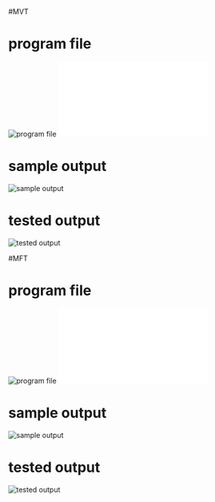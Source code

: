 #MVT
# program file
![program file](MVT_code_595.jpeg)
![program file](MVTfile.c)

# sample output
![sample output](mvt_IO1_595.jpeg)

# tested output
![tested output](mvt_EO1_595.jpeg)

#MFT
# program file
![program file](MFT_code_595.jpeg)
![program file](MFTfile.c)

# sample output
![sample output](MFT_IO_595.jpeg)

# tested output
![tested output](MFT_EO_595.jpeg)
